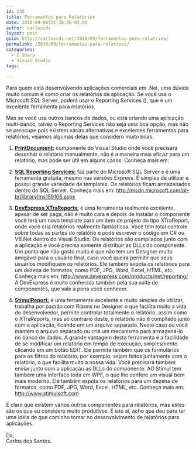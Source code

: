 ```yaml
---
id: 235
title: Ferramentas para Relatórios
date: 2010-09-06T21:36:36-03:00
author: carloscds
layout: post
guid: http://carloscds.net/2010/09/ferramentas-para-relatrios/
permalink: /2010/09/ferramentas-para-relatrios/
categories:
  - C Sharp
  - Visual Studio
tags:
  
---
```

Para quem está desenvolvendo aplicações comerciais em .Net, uma dúvida muito comum é como criar os relatórios da aplicação. Se você usa o Microsoft SQL Server, poderá usar o Reporting Services (), que é um excelente ferramenta para relatórios.

Mas se você usa outros bancos de dados, ou está criando uma aplicação multi-banco, talvez o Reporting Services não seja uma boa opção, mas não se preocupe pois existem várias alternativas e excelentes ferramentas para relatórios, vejamos algumas delas que considero muito boas:

1. **<u>PrintDocument:</u>** componente do Visual Studio onde você precisará desenhar o relatório manualmente, não é a maneira mais eficaz para um relatório, mas pode ser útil em alguns casos. Conheça mais em: 

2. **<u>SQL Reporting Services:</u>** faz parte do Microsoft SQL Server e é uma ferramenta gratuita, mesmo nas versões Express. É simples de utilizar e possui grande variedade de templates. Os relatórios ficam armazenados dentro do SQL Server. Conheça mais em: http://msdn.microsoft.com/pt-br/library/ms159106.aspx

3. **<u>DevExpress XTraReports:</u>** é uma ferramenta realmente excelente, apesar de ser paga, não é muito cara e depois de instalar o componente você terá um novo template para um item de projeto do tipo XTraReport, onde você cria relatórios realmente fantásticos. Você tem total controle sobre todas as partes do relatório e pode escrever o código em C# ou VB.Net dentro do Visual Studio. Os relatórios são compilados junto com a aplicação e você precisa somente distribuir as DLLs do componente. Um ponto que não gosto muito é que não tem um Designer muito amigável para o usuário final, caso você queira permitir que seus usuários modifiquem os relatórios. Ele também expota os relatórios para um dezena de formatos, como PDF, JPG, Word, Excel, HTML, etc. Conheça mais em: http://www.devexpress.com/products/net/reporting/
A DevExpress é muito conhecida também pela sua suite de componentes, que vale a pena você conhecer.

4. **<u>StimulReport:</u>** é uma ferramente excelente e muito simples de utilizar, trabalha por padrão com Ribons no Designer o que facilita muito a vida do desenvolvedor, permite controlar totalmente o relatório, assim como o XTraReports, mas ao contrário deste, o relatório não é compilado junto com a aplicação, ficando em um arquivo separado. Neste caso ou você mantém o arquivo separado ou cria um mecanismo para armazená-lo no banco de dados. A grande vantagem desta ferramenta é a facilidade de se modificar um relatório em tempo de execução, simplesmente clicando em um botão EDIT. Ele permite também que os formulários para os filtros do relatório, por exemplo, sejam feitos juntamente com o relatório, o que facilita muito a nossa vida. Você precisará também enviar junto com a aplicação as DLLs do componente. AO Stimul tem também uma interface toda em WPF, o que lhe confere um visual bem mais moderno. Ele também expota os relatórios para um dezena de formatos, como PDF, JPG, Word, Excel, HTML, etc. Conheça mais em: http://www.stimulsoft.com

É claro que existem vários outros componentes para relatórios, mas estes são os que eu considero muito produtivos. É isto aí, acho que deu para ter uma idéia de que caminho tomar no desenvolvimento de relatórios para aplicações.

[]s,  
Carlos dos Santos.